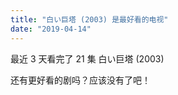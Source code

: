 ```yaml
---
title: "白い巨塔 (2003) 是最好看的电视"
date: "2019-04-14"
---
```


最近 3 天看完了 21 集 白い巨塔 (2003)

还有更好看的剧吗？应该没有了吧！
